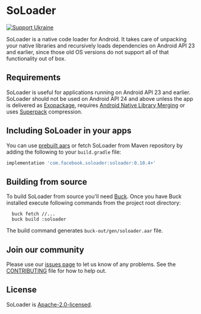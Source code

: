 # SoLoader

[![Support Ukraine](https://img.shields.io/badge/Support-Ukraine-FFD500?style=flat&labelColor=005BBB)](https://opensource.fb.com/support-ukraine)

SoLoader is a native code loader for Android. It takes care of unpacking your native libraries
and recursively loads dependencies on Android API 23 and earlier, since those old OS versions
do not support all of that functionality out of box.

## Requirements
SoLoader is useful for applications running on Android API 23 and earlier. SoLoader should not
be used on Android API 24 and above unless the app is delivered as
[Exopackage](https://buck.build/article/exopackage.html), requires
[Android Native Library Merging](https://engineering.fb.com/2018/01/23/android/android-native-library-merging/)
or uses [Superpack](https://engineering.fb.com/2021/09/13/core-data/superpack/)
compression.

## Including SoLoader in your apps
You can use [prebuilt aars](https://github.com/facebook/soloader/releases/latest)
or fetch SoLoader from Maven repository by adding the following to your
`build.gradle` file:
```groovy
implementation 'com.facebook.soloader:soloader:0.10.4+'
```

## Building from source
To build SoLoader from source you'll need [Buck](https://buckbuild.com/).
Once you have Buck installed execute following commands from the project root
directory:
```shell
  buck fetch //...
  buck build :soloader
```
The build command generates `buck-out/gen/soloader.aar` file.

## Join our community
Please use our [issues page](https://github.com/facebook/soloader/issues) to let us know of any problems.
See the [CONTRIBUTING](https://github.com/facebook/soloader/blob/main/CONTRIBUTING.md) file for how to
help out.

## License
SoLoader is [Apache-2.0-licensed](https://github.com/facebook/soloader/blob/main/LICENSE).
